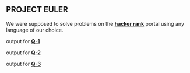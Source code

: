 
## PROJECT EULER

We were supposed to solve problems on the [**hacker rank**](https://www.hackerrank.com/) portal using any language of our choice.

output for [**Q-1**](https://github.com/AnIkeT126/cognizance-tasks/blob/main/task-13/1-out.PNG)

output for [**Q-2**](https://github.com/AnIkeT126/cognizance-tasks/blob/main/task-13/2-out.PNG)

output for [**Q-3**](https://github.com/AnIkeT126/cognizance-tasks/blob/main/task-13/3-0ut.PNG)
